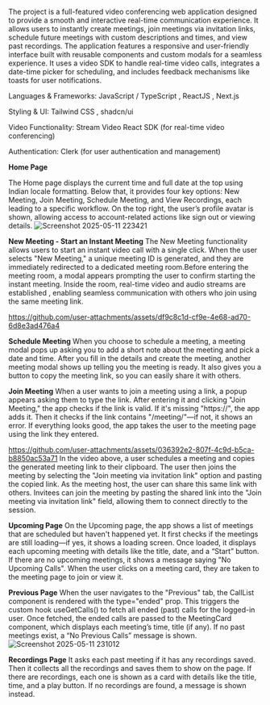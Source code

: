 The project is a full-featured video conferencing web application designed to provide a smooth and interactive real-time communication experience. It allows users to instantly create meetings, join meetings via invitation links, schedule future meetings with custom descriptions and times, and view past recordings. The application features a responsive and user-friendly interface built with reusable components and custom modals for a seamless experience. It uses a video SDK to handle real-time video calls, integrates a date-time picker for scheduling, and includes feedback mechanisms like toasts for user notifications.

Languages & Frameworks: JavaScript / TypeScript , ReactJS , Next.js

Styling & UI: Tailwind CSS , shadcn/ui

Video Functionality: Stream Video React SDK (for real-time video conferencing)

Authentication: Clerk (for user authentication and management)

**Home Page**

The Home page displays the current time and full date at the top using Indian locale formatting. Below that, it provides four key options: New Meeting, Join Meeting, Schedule Meeting, and View Recordings, each leading to a specific workflow. On the top right, the user’s profile avatar is shown, allowing access to account-related actions like sign out or viewing details.
![Screenshot 2025-05-11 223421](https://github.com/user-attachments/assets/a180d55d-258b-4532-86be-7756f3501885)

**New Meeting - Start an Instant Meeting**
The New Meeting functionality allows users to start an instant video call with a single click. When the user selects "New Meeting," a unique meeting ID is generated, and they are immediately redirected to a dedicated meeting room.Before entering the meeting room, a modal appears prompting the user to confirm starting the instant meeting. Inside the room, real-time video and audio streams are established , enabling seamless communication with others who join using the same meeting link. 

https://github.com/user-attachments/assets/df9c8c1d-cf9e-4e68-ad70-6d8e3ad476a4

**Schedule Meeting**
When you choose to schedule a meeting, a meeting modal pops up asking you to add a short note about the meeting and pick a date and time. After you fill in the details and create the meeting, another meeting modal shows up telling you the meeting is ready. It also gives you a button to copy the meeting link, so you can easily share it with others.

**Join Meeting**
When a user wants to join a meeting using a link, a popup appears asking them to type the link. After entering it and clicking "Join Meeting," the app checks if the link is valid. If it's missing "https\://", the app adds it. Then it checks if the link contains "/meeting/"—if not, it shows an error. If everything looks good, the app takes the user to the meeting page using the link they entered.



https://github.com/user-attachments/assets/036392e2-807f-4c9d-b5ca-b8850ac53a71
In the video above, a user schedules a meeting and copies the generated meeting link to their clipboard. The user then joins the meeting by selecting the "Join meeting via invitation link" option and pasting the copied link.
As the meeting host, the user can share this same link with others. Invitees can join the meeting by pasting the shared link into the "Join meeting via invitation link" field, allowing them to connect directly to the session.



**Upcoming Page**
On the Upcoming page, the app shows a list of meetings that are scheduled but haven't happened yet. It first checks if the meetings are still loading—if yes, it shows a loading screen. Once loaded, it displays each upcoming meeting with details like the title, date, and a “Start” button. If there are no upcoming meetings, it shows a message saying "No Upcoming Calls". When the user clicks on a meeting card, they are taken to the meeting page to join or view it.

**Previous Page**
When the user navigates to the "Previous" tab, the CallList component is rendered with the type="ended" prop. This triggers the custom hook useGetCalls() to fetch all ended (past) calls for the logged-in user. Once fetched, the ended calls are passed to the MeetingCard component, which displays each meeting’s time, title (if any). If no past meetings exist, a “No Previous Calls” message is shown.
![Screenshot 2025-05-11 231012](https://github.com/user-attachments/assets/3385b2f2-3694-495c-bf73-9baf9aabeb2f)

**Recordings Page**
It asks each past meeting if it has any recordings saved. Then it collects all the recordings and saves them to show on the page. If there are recordings, each one is shown as a card with details like the title, time, and a play button. If no recordings are found, a message is shown instead.
